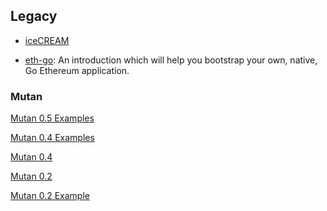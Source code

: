## Legacy

- [iceCREAM](https://github.com/ethereumproject/go-ethereum/wiki/iceCREAM-(debugger))

- [eth-go](https://github.com/ethereumproject/go-ethereum/wiki/Creating-your-own-Ethereum-apps-using-Eth-go): An introduction which will help you bootstrap your own, native, Go Ethereum application.

### Mutan

[Mutan 0.5 Examples](https://github.com/ethereumproject/go-ethereum/wiki/Mutan-0.5-Examples)

[Mutan 0.4 Examples](https://github.com/ethereumproject/go-ethereum/wiki/Mutan-0.4-Examples)

[Mutan 0.4](https://github.com/ethereumproject/go-ethereum/wiki/Mutan-0.4)

[Mutan 0.2](https://github.com/ethereumproject/go-ethereum/wiki/Mutan-0.2)

[Mutan 0.2 Example](https://github.com/ethereumproject/go-ethereum/wiki/Mutan-0.2-Example)
